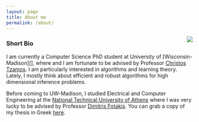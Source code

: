 ```yaml
---
layout: page
title: About me
permalink: /about/
---
```


 > <img style="float: right;" src="../assets/photo2.jpg">



### Short Bio
I am currently a Computer Science PhD student at University of
[Wisconsin-Madison][], where and I am fortunate to be advised by Professor
[Christos Tzamos][tzamos-page].  I am particularly interested in algorithms and
learning theory.  Lately, I mostly think about efficient and robust algorithms
for high dimensional inference problems.

Before coming to UW-Madison, I studied Electrical and Computer Engineering at
the [National Technical University of Athens][ece-ntua] where I was very lucky
to be advised by Professor [Dimitris Fotakis][fotakis-page].  You can grab a
copy of my thesis in Greek [here][thesis-link].

[uwm]: https://www.wisc.edu/
[ece-ntua]: www.ece.ntua.gr
[email-me]: mailto:vkonton@gmail.com
[tzamos-page]: https://tzamos.com/
[fotakis-page]: https://www.softlab.ntua.gr/~fotakis/
[thesis-link]: http://artemis.cslab.ntua.gr/Dienst/UI/1.0/Display/artemis.ntua.ece/DT2017-0274?abstract=%EA%EF%ED%F4%EF%ED%DE%F2
